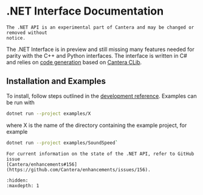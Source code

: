 # .NET Interface Documentation

```{caution}
The .NET API is an experimental part of Cantera and may be changed or removed without
notice.
```

The .NET Interface is in preview and still missing many features needed for parity with
the C++ and Python interfaces. The interface is written in C# and relies on
[code generation](../develop/dotnet-extensions) based on [Cantera CLib](../clib/index).

## Installation and Examples

To install, follow steps outlined in the
[development reference](sec-sourcegen-dotnet-install).
Examples can be run with

```bash
dotnet run --project examples/X
```

where X is the name of the directory containing the example project, for example

```bash
dotnet run --project examples/SoundSpeed`
```

```{note}
For current information on the state of the .NET API, refer to GitHub issue
[Cantera/enhancements#156](https://github.com/Cantera/enhancements/issues/156).
```

```{toctree}
:hidden:
:maxdepth: 1
```
